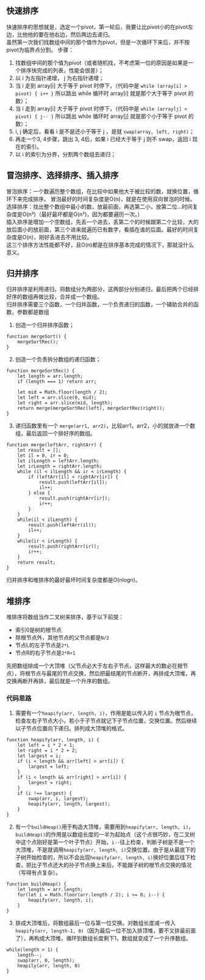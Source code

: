 ## 快速排序
快速排序的思想就是，选定一个pivot，第一轮后，我要让比pivot小的在pivot左边，比他他的要在他右边，然后两边去递归。   
虽然第一次我们找数组中间的那个值作为pivot，但是一次循环下来后，并不按pivot为临界点分割。
步骤：
1. 找数组中间的那个值为pivot（或者随机找，不考虑第一位的原因是如果是一个排序快完成的列表，性能会很差）；
2. 以 i 为左指针递增， j 为右指针递增；
3. 当 i 走到 array[i] 大于等于 pivot 时停下，（代码中是 ```while (array[i] > pivot) { i++ }``` 所以跳出 while 循环时 array[i] 就是那个大于等于 pivot 的数）；
4. 当 i 走到 array[i] 大于等于 pivot 时停下，（代码中是 ```while (array[j] < pivot) { j-- }``` 所以跳出 while 循环时 array[j] 就是那个小于等于 pivot 的数）；
5. i, j 确定后，看看 i 是不是还小于等于 j ，是就 ```swap(array, left, right)```；
6. 再走一个3, 4步骤，跳出 3, 4后，如果 i 已经大于等于 j 则不 swap，返回 i 现在的索引。
7. 以 i 的索引为分界，分割两个数组去递归；

## 冒泡排序、选择排序、插入排序
冒泡排序：一个数遍历整个数组，在比较中如果他大于被比较的数，就换位置，循环下来完成排序。 
冒泡最好的时间复杂度是O(n)，就是在使用双向冒泡的时候。  
选择排序：找出整个数组中最小的数，放最前面，再选第二小，放第二位...时间复杂度是O(n²)（最好最坏都是O(n²)，因为都要遍历一次。）  
插入排序是增加一个空数组，先丢一个进去，丢第二个的时候跟第二个比较，大的放后面小的放前面，第三个进来就遍历已有数字，看插在谁的后面。最好的时间复杂度是O(n)，刚好丢进去不用比较。  
这三个排序方法性能都不好，且O(n)都是在排序基本完成的情况下，那就没什么意义。

## 归并排序
归并排序是利用递归，将数组分为两部分，这两部分分别递归，最后把两个已经排好序的数组再做比较，合并成一个数组。   
归并排序需要三个函数，一个归并函数，一个负责递归的函数，一个辅助合并的函数，参数都是数组  
1. 创造一个归并排序函数；
```
function mergeSort() {
    mergeSortRec();
}
```
2. 创造一个负责拆分数组的递归函数；
```
function mergeSortRec() {
    let length = arr.length;
    if (length === 1) return arr;

    let mid = Math.floor(length / 2);
    let left = arr.slice(0, mid);
    let right = arr.slice(mid, length);
    return merge(mergeSortRec(left), mergeSortRec(right));
}
```
3. 递归函数里有一个 ```merge(arr1, arr2)```，比较arr1，arr2，小的就放进一个数组，最后返回一个排好序的数组。  
``` 
function merge(leftArr, rightArr) {
    let result = [];
    let il = 0, ir = 0;
    let ilLength = leftArr.length;
    let irLength = rightArr.length;
    while (il < ilLength && ir < irLength) {
        if (leftArr[il] < rightArr[ir]) {
            result.push(leftArr[il]);
            il++;
        } else {
            result.push(rightArr[ir]);
            ir++;
        }
    }
    while(il < ilLength) {
        result.push(leftArr(il));
        il++;
    }
    while(ir < irLength) {
        result.push(rightArr(ir));
        ir++;
    }
    return result;
}
```
归并排序和堆排序的最好最坏时间复杂度都是O(nlogn)。

## 堆排序
堆排序将数组当作二叉树来排序，基于以下前提：
- 索引0是树的根节点
- 除根节点外，其他节点的父节点都是```N/2```
- 节点L的左子节点是```2*L```
- 节点R的右子节点是```2*R+1```

先把数组排成一个大顶堆（父节点必大于左右子节点，这样最大的数必在根节点），将根节点与最尾的节点交换，然后把最结尾的节点断开，再排成大顶堆，再交换再断开再排，最后就是一个升序的数组。

### 代码思路
1. 需要有一个```heapify(arr, length, i)```，作用是能以传入的 ```i``` 节点为根节点，检查左右子节点大小，若小于子节点就记下子节点位置，交换位置。然后继续以子节点位置向下递归，排列成大顶堆的格式。
```
function heapify(arr, length, i) {
    let left = i * 2 + 1;
    let right = i * 2 + 2;
    let largest = i;
    if (i < length && arr[left] > arr[i]) {
        largest = left;
    }
    if (i < length && arr[right] > arr[i]) {
        largest = right;
    }
    if (i !== largest) {
        swap(arr, i, largest);
        heapify(arr, length, largest);
    }
}
```
2. 有一个```buildHeap()```用于构造大顶堆，需要用到```heapify(arr, length, i)```，```buildHeap()```的作用是以数组长度的一半为起始点（这个点很巧妙，在二叉树中这个点刚好是第一个叶子节点）开始，```i--```往上检查，判断子树是不是一个大顶堆，不是就调用```heapify(arr, length, i)```交换位置。由于是从最底下的子树开始检查的，所以不会出现```heapify(arr, length, i)```换好位置后往下检查，把比子节点还大的孙子节点换上来后，不能跟子树的根节点交换的情况（写得有点复杂）。
```
function buildHeap() {
    let length = arr.length;
    for(let i = Math.floor(arr.length / 2); i >= 0; i--) {
        heapify(arr, length, i);
    }
}
```
3. 排成大顶堆后，将数组最后一位与第一位交换。对数组长度减一传入```heapify(arr, length-1, 0)```（因为最后一位不加入排顶堆，要不又排最前面了），再构成大顶堆，循环到数组长度剩下1，数组就变成了一个升序数组。
```
while(length > 1) {
    length--;
    swap(arr, 0, length);
    heapily(arr, length, 0)
}
```